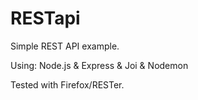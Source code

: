 # RESTapi

Simple REST API example.

Using: Node.js & Express & Joi & Nodemon

Tested with Firefox/RESTer.
